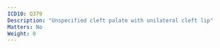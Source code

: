 ```yaml
---
ICD10: Q379
Description: "Unspecified cleft palate with unilateral cleft lip"
Matters: No
Weight: 0
---
```

